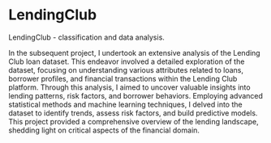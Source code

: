 # LendingClub
LendingClub - classification and data analysis.

In the subsequent project, I undertook an extensive analysis of the Lending Club loan dataset. This endeavor involved a detailed exploration of the dataset, focusing on understanding various attributes related to loans, borrower profiles, and financial transactions within the Lending Club platform. Through this analysis, I aimed to uncover valuable insights into lending patterns, risk factors, and borrower behaviors. Employing advanced statistical methods and machine learning techniques, I delved into the dataset to identify trends, assess risk factors, and build predictive models. This project provided a comprehensive overview of the lending landscape, shedding light on critical aspects of the financial domain.
